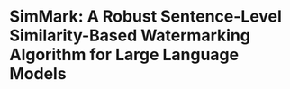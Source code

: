 # SimMark: A Robust Sentence-Level Similarity-Based Watermarking Algorithm for Large Language Models
